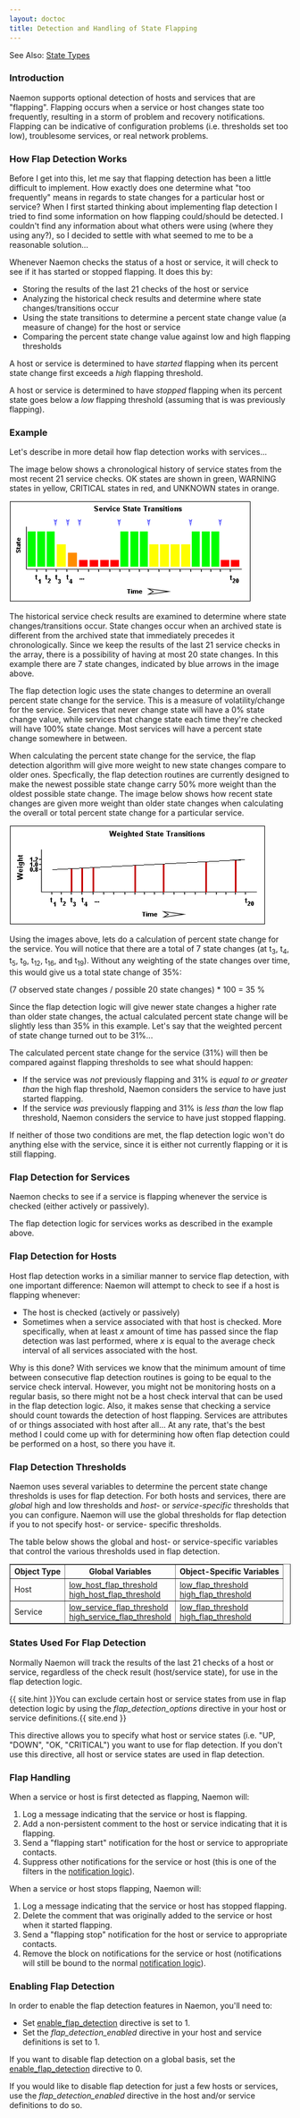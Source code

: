 ```yaml
---
layout: doctoc
title: Detection and Handling of State Flapping
---
```

<span class="glyphicon glyphicon-arrow-right"></span> See Also: <a href="statetypes.html">State Types</a>

### Introduction

Naemon supports optional detection of hosts and services that are "flapping".  Flapping occurs when a service or host changes state too frequently, resulting in a storm of problem and recovery notifications.  Flapping can be indicative of configuration problems (i.e. thresholds set too low), troublesome services, or real network problems.

### How Flap Detection Works

Before I get into this, let me say that flapping detection has been a little difficult to implement.  How exactly does one determine what "too frequently" means in regards to state changes for a particular host or service?  When I first started thinking about implementing flap detection I tried to find some information on how flapping could/should be detected.  I couldn't find any information about what others were using (where they using any?), so I decided to settle with what seemed to me to be a reasonable solution...

Whenever Naemon checks the status of a host or service, it will check to see if it has started or stopped flapping.  It does this by:

<ul>
<li>Storing the results of the last 21 checks of the host or service
<li>Analyzing the historical check results and determine where state changes/transitions occur
<li>Using the state transitions to determine a percent state change value (a measure of change) for the host or service
<li>Comparing the percent state change value against low and high flapping thresholds
</ul>

A host or service is determined to have <i>started</i> flapping when its percent state change first exceeds a <i>high</i> flapping threshold.

A host or service is determined to have <i>stopped</i> flapping when its percent state goes below a <i>low</i> flapping threshold (assuming that is was previously flapping).

### Example

Let's describe in more detail how flap detection works with services...

The image below shows a chronological history of service states from the most recent 21 service checks.  OK states are shown in green, WARNING states in yellow, CRITICAL states in red, and UNKNOWN states in orange.

<a href="/images/statetransitions.png"><img src="/images/statetransitions.png" border=0 alt="Service State Transitions"></a>

The historical service check results are examined to determine where state changes/transitions occur.  State changes occur when an archived state is different from the archived state that immediately precedes it chronologically.  Since we keep the results of the last 21 service checks in the array, there is a possibility of having at most 20 state changes.  In this example there are 7 state changes, indicated by blue arrows in the image above.

The flap detection logic uses the state changes to determine an overall percent state change for the service.  This is a measure of volatility/change for the service.  Services that never change state will have a 0% state change value, while services that change state each time they're checked will have 100% state change.  Most services will have a percent state change somewhere in between.

When calculating the percent state change for the service, the flap detection algorithm will give more weight to new state changes compare to older ones.  Specfically, the flap detection routines are currently designed to make the newest possible state change carry 50% more weight than the oldest possible state change.  The image below shows how recent state changes are given more weight than older state changes when calculating the overall or total percent state change for a particular service.

<a href="/images/statetransitions2.png"><img src="/images/statetransitions2.png" border=0 alt="Weighted Service State Transitions"></a>

Using the images above, lets do a calculation of percent state change for the service.  You will notice that there are a total of 7 state changes (at t<sub>3</sub>, t<sub>4</sub>, t<sub>5</sub>, t<sub>9</sub>, t<sub>12</sub>, t<sub>16</sub>, and t<sub>19</sub>).  Without any weighting of the state changes over time, this would give us a total state change of 35%:

(7 observed state changes / possible 20 state changes) * 100 = 35 %

Since the flap detection logic will give newer state changes a higher rate than older state changes, the actual calculated percent state change will be slightly less than 35% in this example.  Let's say that the weighted percent of state change turned out to be 31%...

The calculated percent state change for the service (31%) will then be compared against flapping thresholds to see what should happen:

<ul>
<li>If the service was <i>not</i> previously flapping and 31% is <i>equal to or greater than</i> the high flap threshold, Naemon considers the service to have just started flapping.
<li>If the service <i>was</i> previously flapping and 31% is <i>less than</i> the low flap threshold, Naemon considers the service to have just stopped flapping.
</ul>

If neither of those two conditions are met, the flap detection logic won't do anything else with the service, since it is either not currently flapping or it is still flapping.

### Flap Detection for Services

Naemon checks to see if a service is flapping whenever the service is checked (either actively or passively).

The flap detection logic for services works as described in the example above.

### Flap Detection for Hosts

Host flap detection works in a similiar manner to service flap detection, with one important difference: Naemon will attempt to check to see if a host is flapping whenever:

<ul>
<li>The host is checked (actively or passively)
<li>Sometimes when a service associated with that host is checked.  More specifically, when at least <i>x</i> amount of time has passed since the flap detection was last performed, where <i>x</i> is equal to the average check interval of all services associated with the host.
</ul>

Why is this done?  With services we know that the minimum amount of time between consecutive flap detection routines is going to be equal to the service check interval.  However, you might not be monitoring hosts on a regular basis, so there might not be a host check interval that can be used in the flap detection logic.  Also, it makes sense that checking a service should count towards the detection of host flapping.  Services are attributes of or things associated with host after all...  At any rate, that's the best method I could come up with for determining how often flap detection could be performed on a host, so there you have it.

### Flap Detection Thresholds

Naemon uses several variables to determine the percent state change thresholds is uses for flap detection.  For both hosts and services, there are <i>global</i> high and low thresholds and <i>host-</i> or <i>service-specific</i> thresholds that you can configure.  Naemon will use the global thresholds for flap detection if you to not specify host- or service- specific thresholds.

The table below shows the global and host- or service-specific variables that control the various thresholds used in flap detection.

<table border="1">
<tr><th>Object Type</th><th>Global Variables</th><th>Object-Specific Variables</th></tr>
<tr>
<td>Host</td>
<td>
<a href="configmain.html#low_host_flap_threshold">low_host_flap_threshold</a><br>
<a href="configmain.html#high_host_flap_threshold">high_host_flap_threshold</a>
</td>
<td>
<a href="objectdefinitions.html#host">low_flap_threshold</a><br>
<a href="objectdefinitions.html#host">high_flap_threshold</a><br>
</td>
</tr>
<tr>
<td>Service</td>
<td>
<a href="configmain.html#low_service_flap_threshold">low_service_flap_threshold</a><br>
<a href="configmain.html#high_service_flap_threshold">high_service_flap_threshold</a>
</td>
<td>
<a href="objectdefinitions.html#service">low_flap_threshold</a><br>
<a href="objectdefinitions.html#service">high_flap_threshold</a><br>
</td>
</tr>
</table>

### States Used For Flap Detection

Normally Naemon will track the results of the last 21 checks of a host or service, regardless of the check result (host/service state), for use in the flap detection logic.

{{ site.hint }}You can exclude certain host or service states from use in flap detection logic by using the <i>flap_detection_options</i> directive in your host or service definitions.{{ site.end }}

This directive allows you to specify what host or service states (i.e. "UP, "DOWN", "OK, "CRITICAL") you want to use for flap detection.  If you don't use this directive, all host or service states are used in flap detection.

### Flap Handling

When a service or host is first detected as flapping, Naemon will:

<ol>
<li>Log a message indicating that the service or host is flapping.
<li>Add a non-persistent comment to the host or service indicating that it is flapping.
<li>Send a "flapping start" notification for the host or service to appropriate contacts.
<li>Suppress other notifications for the service or host (this is one of the filters in the <a href="notifications.html">notification logic</a>).
</ol>

When a service or host stops flapping, Naemon will:

<ol>
<li>Log a message indicating that the service or host has stopped flapping.
<li>Delete the comment that was originally added to the service or host when it started flapping.
<li>Send a "flapping stop" notification for the host or service to appropriate contacts.
<li>Remove the block on notifications for the service or host (notifications will still be bound to the normal <a href="notifications.html">notification logic</a>).
</ol>

### Enabling Flap Detection

In order to enable the flap detection features in Naemon, you'll need to:

<ul>
<li>Set <a href="configmain.html#enable_flap_detection">enable_flap_detection</a> directive is set to 1.</li>
<li>Set the <i>flap_detection_enabled</i> directive in your host and service definitions is set to 1.</li>
</ul>

If you want to disable flap detection on a global basis, set the <a href="configmain.html#enable_flap_detection">enable_flap_detection</a> directive to 0.

If you would like to disable flap detection for just a few hosts or services, use the <i>flap_detection_enabled</i> directive in the host and/or service definitions to do so.
